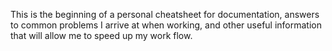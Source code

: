 This is the beginning of a personal cheatsheet for documentation, answers to common problems I arrive at when working, and other useful information that will allow me to speed up my work flow. 